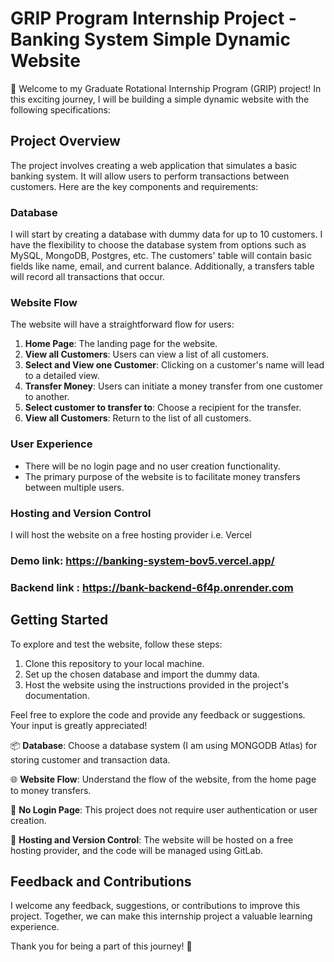 
# GRIP Program Internship Project - Banking System Simple Dynamic Website

🚀 Welcome to my Graduate Rotational Internship Program (GRIP) project! In this exciting journey, I will be building a simple dynamic website with the following specifications:

## Project Overview

The project involves creating a web application that simulates a basic banking system. It will allow users to perform transactions between customers. Here are the key components and requirements:

### Database

I will start by creating a database with dummy data for up to 10 customers. I have the flexibility to choose the database system from options such as MySQL, MongoDB, Postgres, etc. The customers' table will contain basic fields like name, email, and current balance. Additionally, a transfers table will record all transactions that occur.

### Website Flow

The website will have a straightforward flow for users:

1. **Home Page**: The landing page for the website.
2. **View all Customers**: Users can view a list of all customers.
3. **Select and View one Customer**: Clicking on a customer's name will lead to a detailed view.
4. **Transfer Money**: Users can initiate a money transfer from one customer to another.
5. **Select customer to transfer to**: Choose a recipient for the transfer.
6. **View all Customers**: Return to the list of all customers.

### User Experience

- There will be no login page and no user creation functionality.
- The primary purpose of the website is to facilitate money transfers between multiple users.

### Hosting and Version Control

I will host the website on a free hosting provider i.e. Vercel

### Demo link: https://banking-system-bov5.vercel.app/
### Backend link : https://bank-backend-6f4p.onrender.com
## Getting Started

To explore and test the website, follow these steps:

1. Clone this repository to your local machine.
2. Set up the chosen database and import the dummy data.
3. Host the website using the instructions provided in the project's documentation.

Feel free to explore the code and provide any feedback or suggestions. Your input is greatly appreciated!


📦 **Database**: Choose a database system (I am using MONGODB Atlas) for storing customer and transaction data.

🌐 **Website Flow**: Understand the flow of the website, from the home page to money transfers.

🚫 **No Login Page**: This project does not require user authentication or user creation.

🌟 **Hosting and Version Control**: The website will be hosted on a free hosting provider, and the code will be managed using GitLab.

## Feedback and Contributions

I welcome any feedback, suggestions, or contributions to improve this project. Together, we can make this internship project a valuable learning experience.

Thank you for being a part of this journey! 🚀
